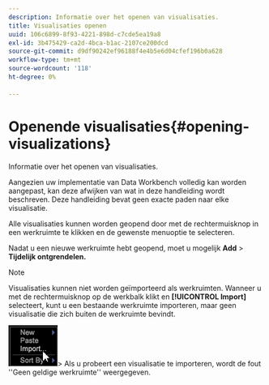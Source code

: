 ```yaml
---
description: Informatie over het openen van visualisaties.
title: Visualisaties openen
uuid: 106c6899-8f93-4221-898d-c7cde5ea19a8
exl-id: 3b475429-ca2d-4bca-b1ac-2107ce200dcd
source-git-commit: d9df90242ef96188f4e4b5e6d04cfef196b0a628
workflow-type: tm+mt
source-wordcount: '118'
ht-degree: 0%

---
```


# Openende visualisaties{#opening-visualizations}

Informatie over het openen van visualisaties.

Aangezien uw implementatie van Data Workbench volledig kan worden aangepast, kan deze afwijken van wat in deze handleiding wordt beschreven. Deze handleiding bevat geen exacte paden naar elke visualisatie.

Alle visualisaties kunnen worden geopend door met de rechtermuisknop in een werkruimte te klikken en de gewenste menuoptie te selecteren.

Nadat u een nieuwe werkruimte hebt geopend, moet u mogelijk **Add** > **Tijdelijk ontgrendelen.**

>[!NOTE]
>
>Visualisaties kunnen niet worden geïmporteerd als werkruimten. Wanneer u met de rechtermuisknop op de werkbalk klikt en **[!UICONTROL Import]** selecteert, kunt u een bestaande werkruimte importeren, maar geen visualisatie die zich buiten de werkruimte bevindt.
>
>![](assets/import_workspace.png)>
>Als u probeert een visualisatie te importeren, wordt de fout &#39;&#39;Geen geldige werkruimte&#39;&#39; weergegeven.
